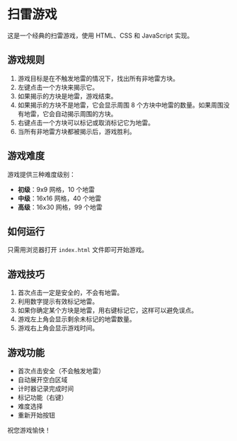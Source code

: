 # 扫雷游戏

这是一个经典的扫雷游戏，使用 HTML、CSS 和 JavaScript 实现。

## 游戏规则

1. 游戏目标是在不触发地雷的情况下，找出所有非地雷方块。
2. 左键点击一个方块来揭示它。
3. 如果揭示的方块是地雷，游戏结束。
4. 如果揭示的方块不是地雷，它会显示周围 8 个方块中地雷的数量。如果周围没有地雷，它会自动揭示周围的方块。
5. 右键点击一个方块可以标记或取消标记它为地雷。
6. 当所有非地雷方块都被揭示后，游戏胜利。

## 游戏难度

游戏提供三种难度级别：

- **初级**：9x9 网格，10 个地雷
- **中级**：16x16 网格，40 个地雷
- **高级**：16x30 网格，99 个地雷

## 如何运行

只需用浏览器打开 `index.html` 文件即可开始游戏。

## 游戏技巧

1. 首次点击一定是安全的，不会有地雷。
2. 利用数字提示有效标记地雷。
3. 如果你确定某个方块是地雷，用右键标记它，这样可以避免误点。
4. 游戏左上角会显示剩余未标记的地雷数量。
5. 游戏右上角会显示游戏时间。

## 游戏功能

- 首次点击安全（不会触发地雷）
- 自动展开空白区域
- 计时器记录完成时间
- 标记功能（右键）
- 难度选择
- 重新开始按钮

祝您游戏愉快！ 